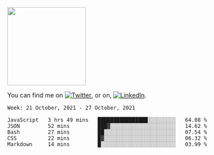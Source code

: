<!-- ![visitors](https://visitor-badge.glitch.me/badge?page_id=page.id) -->

<img height="180em" src="https://github-readme-stats.vercel.app/api?username=alihernandez&show_icons=true&hide_border=true&&count_private=true&include_all_commits=true" />

<!-- Actual text -->

You can find me on [![Twitter][1.2]][1], or on, [![LinkedIn][2.2]][2].

<!-- Icons -->

[1.2]: http://i.imgur.com/wWzX9uB.png (twitter icon without padding)
[2.2]: https://raw.githubusercontent.com/MartinHeinz/MartinHeinz/master/linkedin-3-16.png (LinkedIn icon without padding)

<!-- Links to your social media accounts -->

[1]: https://twitter.com/phantomramen
[2]: https://www.linkedin.com/in/ali-hernandez-96b1b71a9/

<!--START_SECTION:waka-->
```text
Week: 21 October, 2021 - 27 October, 2021

JavaScript   3 hrs 49 mins   ████████████████░░░░░░░░░   64.08 % 
JSON         52 mins         ███▓░░░░░░░░░░░░░░░░░░░░░   14.62 % 
Bash         27 mins         ██░░░░░░░░░░░░░░░░░░░░░░░   07.54 % 
CSS          22 mins         █▓░░░░░░░░░░░░░░░░░░░░░░░   06.32 % 
Markdown     14 mins         █░░░░░░░░░░░░░░░░░░░░░░░░   03.99 % 
```
<!--END_SECTION:waka-->
